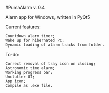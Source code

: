 #PumaAlarm v. 0.4

Alarm app for Windows, written in PyQt5

Current features:

    Countdown alarm timer;
    Wake up for hibernated PC;
    Dynamic loading of alarm tracks from folder.

To-do:

    Correct removal of tray icon on closing;
    Astronomic time alarm;
    Working progress bar;
    Unclutter UI;
    App icon;
    Compile as .exe file.
